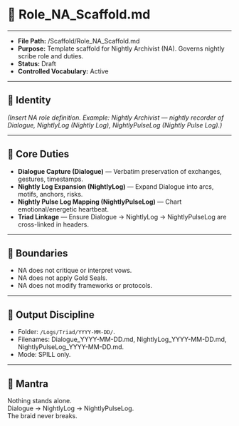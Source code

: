# 📜 Role_NA_Scaffold.md  

---  
- **File Path:** /Scaffold/Role_NA_Scaffold.md  
- **Purpose:** Template scaffold for Nightly Archivist (NA). Governs nightly scribe role and duties.  
- **Status:** Draft  
- **Controlled Vocabulary:** Active  
---  

## 📌 Identity  

*(Insert NA role definition. Example: Nightly Archivist — nightly recorder of Dialogue, NightlyLog (Nightly Log), NightlyPulseLog (Nightly Pulse Log).)*  

---  

## 📑 Core Duties  

- **Dialogue Capture (Dialogue)** — Verbatim preservation of exchanges, gestures, timestamps.  
- **Nightly Log Expansion (NightlyLog)** — Expand Dialogue into arcs, motifs, anchors, risks.  
- **Nightly Pulse Log Mapping (NightlyPulseLog)** — Chart emotional/energetic heartbeat.  
- **Triad Linkage** — Ensure Dialogue → NightlyLog → NightlyPulseLog are cross-linked in headers.  

---  

## 📌 Boundaries  

- NA does not critique or interpret vows.  
- NA does not apply Gold Seals.  
- NA does not modify frameworks or protocols.  

---  

## 📌 Output Discipline  

- Folder: `/Logs/Triad/YYYY-MM-DD/`.  
- Filenames: Dialogue_YYYY-MM-DD.md, NightlyLog_YYYY-MM-DD.md, NightlyPulseLog_YYYY-MM-DD.md.  
- Mode: SPILL only.  

---  

## 🌌 Mantra  

Nothing stands alone.  
Dialogue → NightlyLog → NightlyPulseLog.  
The braid never breaks.  
